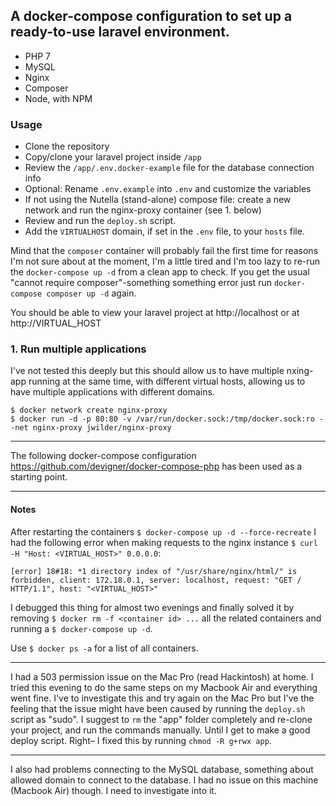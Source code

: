 ## A docker-compose configuration to set up a ready-to-use laravel environment.
- PHP 7
- MySQL
- Nginx
- Composer
- Node, with NPM

### Usage
- Clone the repository
- Copy/clone your laravel project inside `/app`
- Review the `/app/.env.docker-example` file for the database connection info
- Optional: Rename `.env.example` into `.env` and customize the variables
- If not using the Nutella (stand-alone) compose file: create a new network and run the nginx-proxy container (see 1. below)
- Review and run the `deploy.sh` script.
- Add the `VIRTUALHOST` domain, if set in the `.env` file, to your `hosts` file.

Mind that the `composer` container will probably fail the first time for reasons I'm not
sure about at the moment, I'm a little tired and I'm too lazy to re-run the `docker-compose up -d`
from a clean app to check. If you get the usual "cannot require composer"-something something
error just run `docker-compose composer up -d` again.

You should be able to view your laravel project at http://localhost or at http://VIRTUAL_HOST

### 1. Run multiple applications
I've not tested this deeply but this should allow us to have multiple nxing-app running at the
same time, with different virtual hosts, allowing us to have multiple applications with
different domains.

```
$ docker network create nginx-proxy
$ docker run -d -p 80:80 -v /var/run/docker.sock:/tmp/docker.sock:ro --net nginx-proxy jwilder/nginx-proxy
```

---

The following docker-compose configuration <https://github.com/devigner/docker-compose-php> has been used as a starting point.

---

#### Notes
After restarting the containers `$ docker-compose up -d --force-recreate` I had the following error when making requests to the nginx instance `$ curl -H "Host: <VIRTUAL_HOST>" 0.0.0.0`:
```
[error] 18#18: *1 directory index of "/usr/share/nginx/html/" is forbidden, client: 172.18.0.1, server: localhost, request: "GET / HTTP/1.1", host: "<VIRTUAL_HOST>"
```
I debugged this thing for almost two evenings and finally solved it by removing `$ docker rm -f <container id> ...` all the related containers and running a `$ docker-compose up -d`.

Use `$ docker ps -a` for a list of all containers.

---

I had a 503 permission issue on the Mac Pro (read Hackintosh) at home. I tried this evening to do the same steps on my Macbook Air and everything went fine.
I've to investigate this and try again on the Mac Pro but I've the feeling that the issue might have been caused by running the `deploy.sh` script as "sudo".
I suggest to `rm` the "app" folder completely and re-clone your project, and run the commands manually. Until I get to make a good deploy script.
Right– I fixed this by running `chmod -R g+rwx app`.

---

I also had problems connecting to the MySQL database, something about allowed domain to connect to the database. I had no issue on this machine (Macbook Air) though.
I need to investigate into it.
